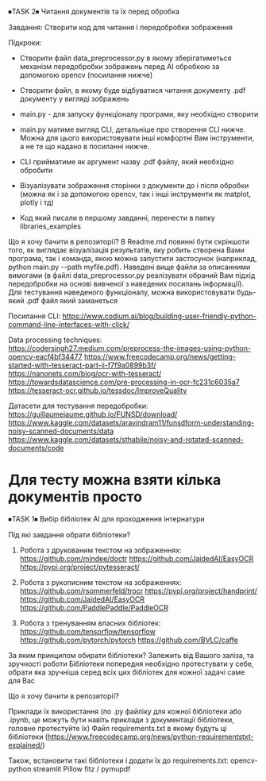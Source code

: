  
⏹TASK 2⏹
Читання документів та їх перед обробка

Завдання:
Створити код для читання і передобробки зображення

Підкроки:
* Створити файл data_preprocessor.py в якому зберігатиметься механізм передобробки зображень перед АІ обробкою за допомогою opencv (посилання нижче)
* Створити файл, в якому буде відбуватися читання документу .pdf документу у вигляді зображень
* main.py - для запуску функціоналу програми, яку необхідно створити
* main.py матиме вигляд CLI, детальніше про створення CLI нижче. Можна для цього використовувати інші комфортні Вам інструменти, а не те що надано в посиланні нижче.
* CLI прийматиме як аргумент назву .pdf файлу, який необхідно обробити
* Візуалізувати зображення сторінки з документи до і після обробки (можна як і за допомогою opencv, так і інші інструменти як matplot, plotly і тд)

* Код який писали в першому завданні, перенести в папку libraries_examples

Що я хочу бачити в репозиторії?
В Readme.md повинні бути скріншоти того, як виглядає візуалізація результатів, яку робить створена Вами програма, так і команда, якою можна запустити застосунок (наприклад, python main.py --path myfile.pdf).
Наведені вище файли за описанними вимогами (в файлі data_preprocessor.py реалізувати обраний Вам підхід передобробки на основі вивченої з наведених посилань інформації).
Для тестування наведеного функціоналу, можна використовувати будь-який .pdf файл який заманеться

Посилання
CLI:
https://www.codium.ai/blog/building-user-friendly-python-command-line-interfaces-with-click/

Data processing techniques:
https://codersingh27.medium.com/preprocess-the-images-using-python-opencv-eacf4bf34477
https://www.freecodecamp.org/news/getting-started-with-tesseract-part-ii-f7f9a0899b3f/
https://nanonets.com/blog/ocr-with-tesseract/
https://towardsdatascience.com/pre-processing-in-ocr-fc231c6035a7
https://tesseract-ocr.github.io/tessdoc/ImproveQuality

Датасети для тестування передобробки:
https://guillaumejaume.github.io/FUNSD/download/
https://www.kaggle.com/datasets/aravindram11/funsdform-understanding-noisy-scanned-documents/data
https://www.kaggle.com/datasets/sthabile/noisy-and-rotated-scanned-documents/code

Для тесту можна взяти кілька документів просто
=======
⏹TASK 1⏹
Вибір бібліотек АІ для проходження інтернатури

Під які завдання обрати бібліотеки?

1. Робота з друкованим текстом на зображеннях:
https://github.com/mindee/doctr
https://github.com/JaidedAI/EasyOCR
https://pypi.org/project/pytesseract/

2. Робота з рукописним текстом на зображеннях:
https://github.com/rsommerfeld/trocr
https://pypi.org/project/handprint/
https://github.com/JaidedAI/EasyOCR
https://github.com/PaddlePaddle/PaddleOCR

3. Робота з тренуванням власних бібліотек:
https://github.com/tensorflow/tensorflow
https://github.com/pytorch/pytorch
https://github.com/BVLC/caffe

За яким принципом обирати бібліотеки?
Залежить від Вашого заліза, та зручності роботи
Бібліотеки попередня необхідно протестувати у себе, обрати яка зручніша серед всіх цих бібліотек для кожної задачі саме для Вас

Що я хочу бачити в репозиторії?

Приклади їх використання (по .py файліку для кожної бібліотеки або .ipynb, це можуть бути навіть приклади з документації бібліотеки, головне протестуйте їх)
Файл requirements.txt в якому будуть ці бібліотеки (https://www.freecodecamp.org/news/python-requirementstxt-explained/)

Також, встановити такі бібліотеки і додати їх до requirements.txt:
opencv-python
streamlit
Pillow
fitz / pymupdf

